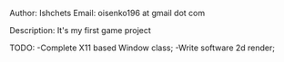 Author: Ishchets
Email: oisenko196 at gmail dot com

Description:
It's my first game project

TODO:
-Complete X11 based Window class;
-Write software 2d render;
